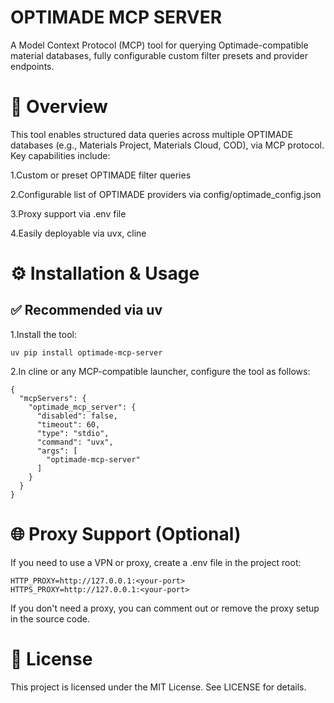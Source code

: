 # OPTIMADE MCP SERVER
A Model Context Protocol (MCP) tool for querying Optimade-compatible material databases, fully configurable custom filter presets and provider endpoints.
# 🎯 Overview
This tool enables structured data queries across multiple OPTIMADE databases (e.g., Materials Project, Materials Cloud, COD), via MCP protocol. Key capabilities include:

1.Custom or preset OPTIMADE filter queries

2.Configurable list of OPTIMADE providers via config/optimade_config.json

3.Proxy support via .env file

4.Easily deployable via uvx, cline
# ⚙️ Installation & Usage
## ✅ Recommended via uv
1.Install the tool:
~~~~~~
uv pip install optimade-mcp-server
~~~~~~
2.In cline or any MCP-compatible launcher, configure the tool as follows:
~~~~~~
{
  "mcpServers": {
    "optimade_mcp_server": {
      "disabled": false,
      "timeout": 60,
      "type": "stdio",
      "command": "uvx",
      "args": [
        "optimade-mcp-server"
      ]
    }
  }
}
~~~~~~
# 🌐 Proxy Support (Optional)
If you need to use a VPN or proxy, create a .env file in the project root:
~~~~~~
HTTP_PROXY=http://127.0.0.1:<your-port>
HTTPS_PROXY=http://127.0.0.1:<your-port>
~~~~~~
If you don't need a proxy, you can comment out or remove the proxy setup in the source code.
# 🪪 License
This project is licensed under the MIT License. See LICENSE for details.